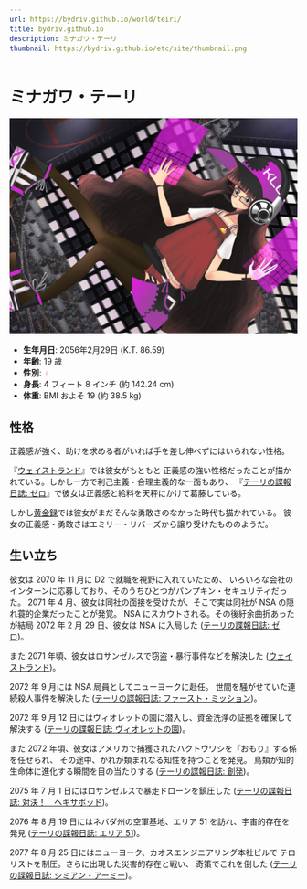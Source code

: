 ```yaml
---
url: https://bydriv.github.io/world/teiri/
title: bydriv.github.io
description: ミナガワ・テーリ
thumbnail: https://bydriv.github.io/etc/site/thumbnail.png
---
```


# ミナガワ・テーリ

![](/illustration/air-castle.png)

<div class="kt-month-calendar" data-year="2056" data-month="2" data-day="29"></div>

- **生年月日**: 2056年2月29日 (K.T. 86.59)
- **年齢**: 19 歳
- **性別**: <span style="color: #FF8080;">♀</span>
- **身長**: 4 フィート 8 インチ (約 142.24 cm)
- **体重**: BMI およそ 19 (約 38.5 kg)

## 性格

正義感が強く、助けを求める者がいれば手を差し伸べずにはいられない性格。

『[ウェイストランド](/literature/innocent-sense/wasteland)』では彼女がもともと
正義感の強い性格だったことが描かれている。しかし一方で利己主義・合理主義的な一面もあり、
『[テーリの諜報日誌: ゼロ](/literature/agent-log/zero)』で彼女は正義感と給料を天秤にかけて葛藤している。

しかし[黄金録](/literature/golden-record)では彼女がまだそんな勇敢さのなかった時代も描かれている。
彼女の正義感・勇敢さはエミリー・リバーズから譲り受けたもののようだ。

## 生い立ち

彼女は 2070 年 11 月に D2 で就職を視野に入れていたため、
いろいろな会社のインターンに応募しており、そのうちひとつがパンプキン・セキュリティだった。
2071 年 4 月、彼女は同社の面接を受けたが、そこで実は同社が NSA の隠れ蓑的企業だったことが発覚。
NSA にスカウトされる。その後紆余曲折あったが結局 2072 年 2 月 29 日、彼女は NSA に入局した
([テーリの諜報日誌: ゼロ](/literature/agent-log/zero))。

また 2071 年頃、彼女はロサンゼルスで窃盗・暴行事件などを解決した ([ウェイストランド](/literature/innocent-sense/wasteland))。

2072 年 9 月には NSA 局員としてニューヨークに赴任。
世間を騒がせていた連続殺人事件を解決した ([テーリの諜報日誌: ファースト・ミッション](/literature/agent-log/first-mission))。

2072 年 9 月 12 日にはヴィオレットの園に潜入し、資金洗浄の証拠を確保して解決する
([テーリの諜報日誌: ヴィオレットの園](/literature/agent-log/violet-garden))。

また 2072 年頃、彼女はアメリカで捕獲されたハクトウワシを『おもり』する係を任せられ、
その途中、かれが類まれなる知性を持つことを発見。
鳥類が知的生命体に進化する瞬間を目の当たりする ([テーリの諜報日誌: 創発](/literature/agent-log/emergence))。

2075 年 7 月 1 日にはロサンゼルスで暴走ドローンを鎮圧した ([テーリの諜報日誌: 対決！　ヘキサポッド](/literature/agent-log/vs-hexapod))。

2076 年 8 月 19 日にはネバダ州の空軍基地、エリア 51 を訪れ、宇宙的存在を発見
([テーリの諜報日誌: エリア 51](/literature/agent-log/area-51))。

2077 年 8 月 25 日にはニューヨーク、カオスエンジニアリング本社ビルで
テロリストを制圧。さらに出現した災害的存在と戦い、
奇策でこれを倒した ([テーリの諜報日誌: シミアン・アーミー](/literature/agent-log/simian-army))。
